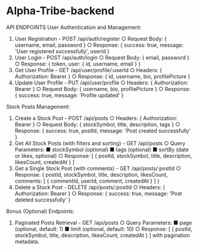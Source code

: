 # Alpha-Tribe-backend

API ENDPOINTS
User Authentication and Management:
1.	User Registration - POST /api/auth/register
○	Request Body: { username, email, password }
○	Response: { success: true, message: 'User registered successfully', userId }
2.	User Login - POST /api/auth/login
○	Request Body: { email, password }
○	Response: { token, user: { id, username, email } }
3.	Get User Profile - GET /api/user/profile/:userId
○	Headers: { Authorization: Bearer <token> }
○	Response: { id, username, bio, profilePicture }
4.	Update User Profile - PUT /api/user/profile
○	Headers: { Authorization: Bearer <token> }
○	Request Body: { username, bio, profilePicture }
○	Response: { success: true, message: 'Profile updated' }

Stock Posts Management:
1.	Create a Stock Post - POST /api/posts
○	Headers: { Authorization: Bearer <token> }
○	Request Body: { stockSymbol, title, description, tags }
○	Response: { success: true, postId, message: 'Post created successfully' }
2.	Get All Stock Posts (with filters and sorting) - GET /api/posts
○	Query Parameters:
■	stockSymbol (optional)
■	tags (optional)
■	sortBy (date or likes, optional)
○	Response: [ { postId, stockSymbol, title, description, likesCount, createdAt } ]
3.	Get a Single Stock Post (with comments) - GET /api/posts/:postId
○	Response: { postId, stockSymbol, title, description, likesCount, comments: [ { commentId, userId, comment, createdAt } ] }
4.	Delete a Stock Post - DELETE /api/posts/:postId
○	Headers: { Authorization: Bearer <token> }
○	Response: { success: true, message: 'Post deleted successfully' }



Bonus (Optional) Endpoints:
1.	Paginated Posts Retrieval - GET /api/posts
○	Query Parameters:
■	page (optional, default: 1)
■	limit (optional, default: 10)
○	Response: [ { postId, stockSymbol, title, description, likesCount, createdAt } ] with pagination metadata.

